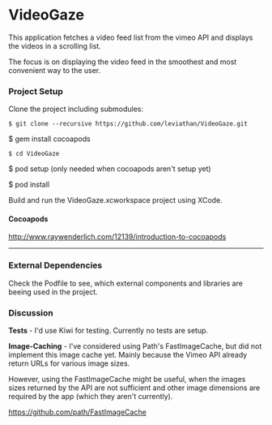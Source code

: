 VideoGaze
====================

This application fetches a video feed list from the vimeo API and displays the videos in a scrolling list.

The focus is on displaying the video feed in the smoothest and most convenient way to the user.

### Project Setup

Clone the project including submodules:

	$ git clone --recursive https://github.com/leviathan/VideoGaze.git

  $ gem install cocoapods

	$ cd VideoGaze

  $ pod setup (only needed when cocoapods aren't setup yet)

  $ pod install

Build and run the VideoGaze.xcworkspace project using XCode.

#### Cocoapods

http://www.raywenderlich.com/12139/introduction-to-cocoapods

***

### External Dependencies

Check the Podfile to see, which external components and libraries are beeing used in the project.

### Discussion

**Tests** - I'd use Kiwi for testing. Currently no tests are setup.

**Image-Caching** - I've considered using Path's FastImageCache, but did not implement this image cache yet. Mainly because the Vimeo API already return URLs for various image sizes.

However, using the FastImageCache might be useful, when the images sizes returned by the API are not sufficient and other image dimensions are required by the app (which they aren't currently).

https://github.com/path/FastImageCache



